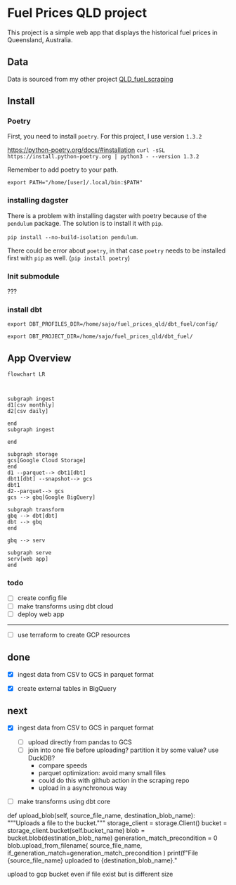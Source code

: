 # Fuel Prices QLD project

This project is a simple web app that displays the historical fuel prices in Queensland, Australia.

## Data

Data is sourced from my other project [QLD_fuel_scraping](https://github.com/gsajko/QLD_fuel_scraping)


## Install

### Poetry
First, you need to install `poetry`. For this project, I use version `1.3.2`

https://python-poetry.org/docs/#installation
`curl -sSL https://install.python-poetry.org | python3 - --version 1.3.2`

Remember to add poetry to your path.

`export PATH="/home/[user]/.local/bin:$PATH"`


### installing dagster
There is a problem with installing dagster with poetry because of the `pendulum` package. The solution is to install it with `pip`.

`pip install --no-build-isolation pendulum`.

There could be error about `poetry`, in that case `poetry` needs to be installed first with `pip` as well. (`pip install poetry`)


### Init submodule

???

### install dbt
`export DBT_PROFILES_DIR=/home/sajo/fuel_prices_qld/dbt_fuel/config/`

`export DBT_PROJECT_DIR=/home/sajo/fuel_prices_qld/dbt_fuel/`

## App Overview
```mermaid
flowchart LR



subgraph ingest
d1[csv monthly]
d2[csv daily]

end
subgraph ingest

end

subgraph storage
gcs[Google Cloud Storage]
end
d1 --parquet--> dbt1[dbt]
dbt1[dbt] --snapshot--> gcs
dbt1 
d2--parquet--> gcs
gcs --> gbq[Google BigQuery]

subgraph transform
gbq --> dbt[dbt]
dbt --> gbq
end

gbq --> serv

subgraph serve
serv[web app]
end

```

### todo
- [ ] create config file
- [ ] make transforms using dbt cloud
- [ ] deploy web app

---
- [ ] use terraform to create GCP resources


## done
- [x] ingest data from CSV to GCS in parquet format
- [x] create external tables in BigQuery


## next
- [x] ingest data from CSV to GCS in parquet format
    - [ ] upload directly from pandas to GCS
    - [ ] join into one file before uploading? partition it by some value? use DuckDB?
        - compare speeds
        - parquet optimization: avoid many small files
        - could do this with github action in the scraping repo
        - upload in a asynchronous way
- [ ] make transforms using dbt core


def upload_blob(self, source_file_name, destination_blob_name):
    """Uploads a file to the bucket."""
    storage_client = storage.Client()
    bucket = storage_client.bucket(self.bucket_name)
    blob = bucket.blob(destination_blob_name)
    generation_match_precondition = 0
    blob.upload_from_filename(
        source_file_name, if_generation_match=generation_match_precondition
    )
    print(f"File {source_file_name} uploaded to {destination_blob_name}."

upload to gcp bucket even if file exist but is different size

